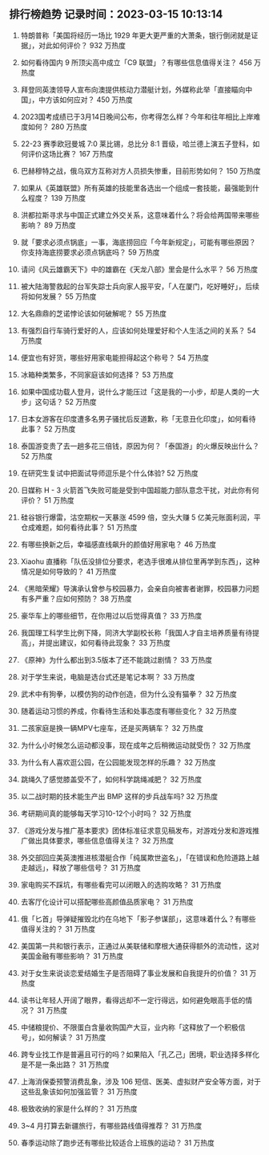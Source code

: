 
## 排行榜趋势 记录时间：2023-03-15 10:13:14
  
  1. 特朗普称「美国将经历一场比 1929 年更大更严重的大萧条，银行倒闭就是证据」，对此如何评价？ 932 万热度
    
  2. 如何看待国内 9 所顶尖高中成立「C9 联盟」？有哪些信息值得关注？ 456 万热度
    
  3. 拜登同英澳领导人宣布向澳提供核动力潜艇计划，外媒称此举「直接瞄向中国」，中方该如何应对？ 450 万热度
    
  4. 2023国考成绩已于3月14日晚间公布，你考得怎么样？今年和往年相比上岸难度如何？ 280 万热度
    
  5. 22-23 赛季欧冠曼城 7:0 莱比锡，总比分 8:1 晋级，哈兰德上演五子登科，如何评价这场比赛？ 167 万热度
    
  6. 巴赫穆特之战，俄乌双方互称对方人员损失惨重，目前形势如何？ 150 万热度
    
  7. 如果从《英雄联盟》所有英雄的技能里各选出一个组成一套技能，最强能到什么程度？ 139 万热度
    
  8. 洪都拉斯寻求与中国正式建立外交关系，这意味着什么？将会给两国带来哪些影响？ 89 万热度
    
  9. 就「要求必须点锅底」一事，海底捞回应「今年新规定」，可能有哪些原因？你支持海底捞要求必须点锅底吗？ 59 万热度
    
  10. 请问《风云雄霸天下》中的雄霸在《天龙八部》里会是什么水平？ 56 万热度
    
  11. 被大陆海警救起的台军失踪士兵向家人报平安，「人在厦门，吃好睡好」，后续将如何发展？ 55 万热度
    
  12. 大名鼎鼎的芝诺悖论该如何破解呢？ 55 万热度
    
  13. 有强烈自行车骑行爱好的人，应该如何处理爱好和个人生活之间的关系？ 54 万热度
    
  14. 便宜也有好货，哪些好用家电能担得起这个称号？ 54 万热度
    
  15. 冰箱种类繁多，不同家庭该如何选择？ 53 万热度
    
  16. 如果中国成功载人登月，说什么才能压过「这是我的一小步，却是人类的一大步」这句话？ 52 万热度
    
  17. 日本女游客在印度遭多名男子骚扰后反道歉，称「无意丑化印度」，如何看待此事？ 52 万热度
    
  18. 泰国游变贵了去一趟多花三倍钱，原因为何？「泰国游」的火爆反映出什么？ 52 万热度
    
  19. 在研究生复试中把面试导师逗乐是个什么体验? 52 万热度
    
  20. 日媒称 H - 3 火箭首飞失败可能是受到中国超能力部队意念干扰，对此你有何评价？ 51 万热度
    
  21. 硅谷银行爆雷，沽空期权一天暴涨 4599 倍，空头大赚 5 亿美元账面利润，平仓成难题，如何看待此事？ 51 万热度
    
  22. 有哪些换新之后，幸福感直线飙升的颜值好用家电？ 46 万热度
    
  23. Xiaohu 直播称「队伍没排位分要求，老选手很难从排位里再学到东西」，这种情况是如何导致的？ 41 万热度
    
  24. 《黑暗荣耀》导演承认曾参与校园暴力，会亲自向被害者谢罪，校园暴力问题有多严重？应如何预防？ 38 万热度
    
  25. 豪华车上的哪些细节，在你用过以后觉得真值？ 33 万热度
    
  26. 我国理工科学生比例下降，同济大学副校长称「我国人才自主培养质量有待提高」，并提出建议，如何看待此现象？ 33 万热度
    
  27. 《原神》为什么都出到3.5版本了还不能跳过剧情？ 33 万热度
    
  28. 对于学生来说，电脑是选台式还是笔记本啊？ 33 万热度
    
  29. 武术中有狗拳，以模仿狗的动作创造，但为什么没有猫拳？ 32 万热度
    
  30. 随着运动习惯的养成，你看待生活和处事态度有哪些变化？ 32 万热度
    
  31. 二孩家庭是换一辆MPV七座车，还是买两辆车？ 32 万热度
    
  32. 为什么小时候怎么运动都没事，现在成年之后稍微运动就受伤？ 32 万热度
    
  33. 为什么有人喜欢逛公园，在公园能发现怎样的乐趣？ 32 万热度
    
  34. 跳绳久了感觉膝盖受不了，如何科学跳绳减肥？ 32 万热度
    
  35. 以二战时期的技术能生产出 BMP 这样的步兵战车吗? 32 万热度
    
  36. 考研期间真的能够每天学习10-12个小时吗？ 32 万热度
    
  37. 《游戏分发与推广基本要求》团体标准征求意见稿发布，对游戏分发和游戏推广做出具体要求，哪些信息值得关注？ 32 万热度
    
  38. 外交部回应美英澳推进核潜艇合作「纯属欺世盗名」，「在错误和危险道路上越走越远」，释放了哪些信号？ 31 万热度
    
  39. 家电购买不踩坑，有哪些看完可以闭眼入的选购攻略？ 31 万热度
    
  40. 去客厅化设计可以搭配哪些高颜值品质家电？ 31 万热度
    
  41. 俄「匕首」导弹疑摧毁北约在乌地下「影子参谋部」，这意味着什么？有哪些值得关注的？ 31 万热度
    
  42. 美国第一共和银行表示，正通过从美联储和摩根大通获得额外的流动性，这对美国金融有哪些影响？ 31 万热度
    
  43. 对于女生来说谈恋爱结婚生子是否阻碍了事业发展和自我提升的价值？ 31 万热度
    
  44. 读书让年轻人开阔了眼界，看得远却不一定行得远，如何避免眼高手低的情况？ 31 万热度
    
  45. 中储粮提价、不限蛋白含量收购国产大豆，业内称「这释放了一个积极信号」，如何解读？ 31 万热度
    
  46. 跨专业找工作是普遍且可行的吗？如果陷入「孔乙己」困境，职业选择多样化是不是一条出路？ 31 万热度
    
  47. 上海消保委预警消费乱象，涉及 106 短信、医美、虚拟财产安全等方面，对于这些乱象该如何加强监管？ 31 万热度
    
  48. 极致收纳的家是什么样的？ 31 万热度
    
  49. 3~4 月打算去新疆旅行，有哪些路线值得推荐？ 31 万热度
    
  50. 春季运动除了跑步还有哪些比较适合上班族的运动？ 31 万热度
    